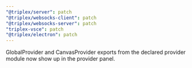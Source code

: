 ```yaml
---
"@triplex/server": patch
"@triplex/websocks-client": patch
"@triplex/websocks-server": patch
"triplex-vsce": patch
"@triplex/electron": patch
---
```


GlobalProvider and CanvasProvider exports from the declared provider module now show up in the provider panel.
